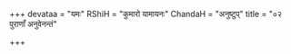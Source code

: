 +++
devataa = "यमः"
RShiH = "कुमारो यामायनः"
ChandaH = "अनुष्टुप्"
title = "०२ पुराणाँ अनुवेनन्तं"

+++
